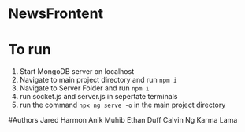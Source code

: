 # NewsFrontent

# To run
1) Start MongoDB server on localhost
2) Navigate to main project directory and run `npm i`
3) Navigate to Server Folder and run `npm i`
4) run socket.js and server.js in sepertate terminals
5) run the command `npx ng serve -o` in the main project directory

#Authors
Jared Harmon
Anik Muhib
Ethan Duff
Calvin Ng
Karma Lama
